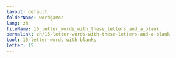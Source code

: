 ```yaml
---
layout: default
folderName: wordgames
lang: zh
fileName: 15_letter_words_with_these_letters_and_a_blank
permalink: zh/15-letter-words-with-these-letters-and-a-blank
tool: 15-letter-words-with-blanks
letter: 15
---
```

